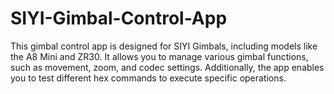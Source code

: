 # SIYI-Gimbal-Control-App
This gimbal control app is designed for SIYI Gimbals, including models like the A8 Mini and ZR30. It allows you to manage various gimbal functions, such as movement, zoom, and codec settings. Additionally, the app enables you to test different hex commands to execute specific operations.
